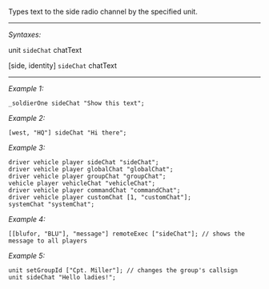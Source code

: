 Types text to the side radio channel by the specified unit.


---
*Syntaxes:*

unit `sideChat` chatText

[side, identity] `sideChat` chatText

---
*Example 1:*

```sqf
_soldierOne sideChat "Show this text";
```

*Example 2:*

```sqf
[west, "HQ"] sideChat "Hi there";
```

*Example 3:*

```sqf
driver vehicle player sideChat "sideChat";
driver vehicle player globalChat "globalChat";
driver vehicle player groupChat "groupChat";
vehicle player vehicleChat "vehicleChat";
driver vehicle player commandChat "commandChat";
driver vehicle player customChat [1, "customChat"];
systemChat "systemChat";
```

*Example 4:*

```sqf
[[blufor, "BLU"], "message"] remoteExec ["sideChat"]; // shows the message to all players
```

*Example 5:*

```sqf
unit setGroupId ["Cpt. Miller"]; // changes the group's callsign
unit sideChat "Hello ladies!";
```